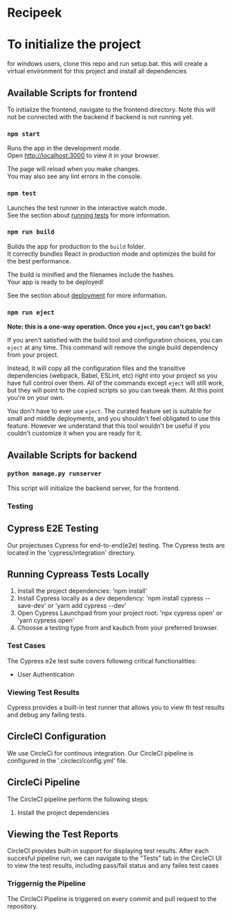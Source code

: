 # Recipeek

# To initialize the project

for windows users, clone this repo and run setup.bat.
this will create a virtual environment for this project and install all dependencies

## Available Scripts for frontend

To initialize the frontend, navigate to the frontend directory. Note this will not be connected with the backend if backend is not running yet.

### `npm start`

Runs the app in the development mode.\
Open [http://localhost:3000](http://localhost:3000) to view it in your browser.

The page will reload when you make changes.\
You may also see any lint errors in the console.

### `npm test`

Launches the test runner in the interactive watch mode.\
See the section about [running tests](https://facebook.github.io/create-react-app/docs/running-tests) for more information.

### `npm run build`

Builds the app for production to the `build` folder.\
It correctly bundles React in production mode and optimizes the build for the best performance.

The build is minified and the filenames include the hashes.\
Your app is ready to be deployed!

See the section about [deployment](https://facebook.github.io/create-react-app/docs/deployment) for more information.

### `npm run eject`

**Note: this is a one-way operation. Once you `eject`, you can't go back!**

If you aren't satisfied with the build tool and configuration choices, you can `eject` at any time. This command will remove the single build dependency from your project.

Instead, it will copy all the configuration files and the transitive dependencies (webpack, Babel, ESLint, etc) right into your project so you have full control over them. All of the commands except `eject` will still work, but they will point to the copied scripts so you can tweak them. At this point you're on your own.

You don't have to ever use `eject`. The curated feature set is suitable for small and middle deployments, and you shouldn't feel obligated to use this feature. However we understand that this tool wouldn't be useful if you couldn't customize it when you are ready for it.

## Available Scripts for backend

### `python manage.py runserver`

This script will initialize the backend server, for the frontend.


### Testing

## Cypress E2E Testing

Our projectuses Cypress for end-to-end(e2e) testing. 
The Cypress tests are located in the 'cypress/integration' directory.

## Running Cypreass Tests Locally

1. Install the project dependencies: 'npm install'
2. Install Cypress locally as a dev dependency: 'npm install cypress --save-dev' or 'yarn add cypress --dev'
3. Open Cypress Launchpad from your project root: 'npx cypress open' or 'yarn cypress open'
4. Choosse a testing type from and kaubch from your preferred browser.

### Test Cases

The Cypress e2e test suite covers following critical functionalities:

- User Authentication

### Viewing Test Results

Cypress provides a built-in test runner that allows you to view th test results and debug any failing tests. 


## CircleCI Configuration

We use CircleCi for continous integration. 
Our CircleCI pipeline is configured in the '.circleci/config.yml' file.

## CircleCi Pipeline

The CircleCI pipeline perform the following steps:

1. Install the project dependencies

## Viewing the Test Reports

CircleCI provides built-in support for displaying test results.
After each succesful pipeline run, we can navigate to the "Tests" tab in the CircleCI UI to view the test results, including pass/fail status and any failes test cases

### Triggernig the Pipeline 

The CircleCI Pipeline is triggered on every commit and pull request to the repository.
